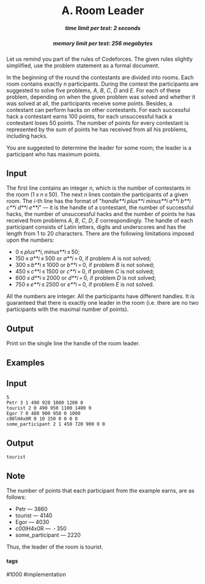 <h1 style='text-align: center;'> A. Room Leader</h1>

<h5 style='text-align: center;'>time limit per test: 2 seconds</h5>
<h5 style='text-align: center;'>memory limit per test: 256 megabytes</h5>

Let us remind you part of the rules of Codeforces. The given rules slightly simplified, use the problem statement as a formal document.

In the beginning of the round the contestants are divided into rooms. Each room contains exactly *n* participants. During the contest the participants are suggested to solve five problems, *A*, *B*, *C*, *D* and *E*. For each of these problem, depending on when the given problem was solved and whether it was solved at all, the participants receive some points. Besides, a contestant can perform hacks on other contestants. For each successful hack a contestant earns 100 points, for each unsuccessful hack a contestant loses 50 points. The number of points for every contestant is represented by the sum of points he has received from all his problems, including hacks.

You are suggested to determine the leader for some room; the leader is a participant who has maximum points.

## Input

The first line contains an integer *n*, which is the number of contestants in the room (1 ≤ *n* ≤ 50). The next *n* lines contain the participants of a given room. The *i*-th line has the format of "*handle**i* *plus**i* *minus**i* *a**i* *b**i* *c**i* *d**i* *e**i*" — it is the handle of a contestant, the number of successful hacks, the number of unsuccessful hacks and the number of points he has received from problems *A*, *B*, *C*, *D*, *E* correspondingly. The handle of each participant consists of Latin letters, digits and underscores and has the length from 1 to 20 characters. There are the following limitations imposed upon the numbers: 

* 0 ≤ *plus**i*, *minus**i* ≤ 50;
* 150 ≤ *a**i* ≤ 500 or *a**i* = 0, if problem *A* is not solved;
* 300 ≤ *b**i* ≤ 1000 or *b**i* = 0, if problem *B* is not solved;
* 450 ≤ *c**i* ≤ 1500 or *c**i* = 0, if problem *C* is not solved;
* 600 ≤ *d**i* ≤ 2000 or *d**i* = 0, if problem *D* is not solved;
* 750 ≤ *e**i* ≤ 2500 or *e**i* = 0, if problem *E* is not solved.

All the numbers are integer. All the participants have different handles. It is guaranteed that there is exactly one leader in the room (i.e. there are no two participants with the maximal number of points).

## Output

Print on the single line the handle of the room leader.

## Examples

## Input


```
5  
Petr 3 1 490 920 1000 1200 0  
tourist 2 0 490 950 1100 1400 0  
Egor 7 0 480 900 950 0 1000  
c00lH4x0R 0 10 150 0 0 0 0  
some_participant 2 1 450 720 900 0 0  

```
## Output


```
tourist
```
## Note

The number of points that each participant from the example earns, are as follows: 

* Petr — 3860
* tourist — 4140
* Egor — 4030
* c00lH4x0R —  - 350
* some_participant — 2220

Thus, the leader of the room is tourist.



#### tags 

#1000 #implementation 